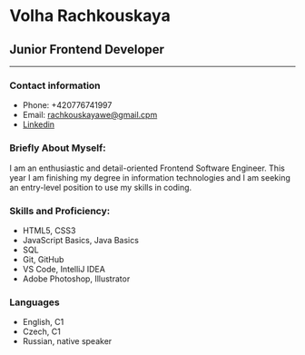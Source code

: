 # Volha Rachkouskaya 
## Junior Frontend Developer

----

### Contact information
 * Phone: +420776741997
 * Email: rachkouskayawe@gmail.cpm
 * [Linkedin](www.linkedin.com/in/olga-rachkovskaya-9863051b7)

### Briefly About Myself:
I am an enthusiastic and detail-oriented Frontend Software Engineer. This year I am finishing my degree in information technologies and I am seeking an entry-level position to use my skills in coding. 

### Skills and Proficiency:
 * HTML5, CSS3
 * JavaScript Basics, Java Basics
 * SQL
 * Git, GitHub
 * VS Code, IntelliJ IDEA
 * Adobe Photoshop, Illustrator

### Languages
 * English, C1
 * Czech, C1
 * Russian, native speaker